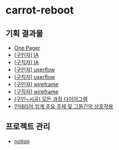 # carrot-reboot

## 기획 결과물
- [One Pager](https://jerrybaba.notion.site/One-Pager-ab3bfdcd1dc64b3ca65767a53355edfb)
- [[구인자] IA](https://whimsical.com/ia-GG3qVKpcHfy7Tctt26mcoJ)
- [[구직자] IA](https://whimsical.com/ia-UNSrGjKgCiVP4NdcnFaFFL)
- [[구인자] userflow](https://whimsical.com/userflow-4kbBBhtVbDfSJNKZnQZjEU)
- [[구직자] userflow](https://whimsical.com/userflow-STcJKLAqxkVxkTLBYho4NG)
- [[구인자] wireframe](https://whimsical.com/wireframe-XWuigkh2U8Xw5ZNSbq2WBM)
- [[구직자] wireframe](https://whimsical.com/wireframe-TBrPzSWiuQSq2NitE9JhAq)
- [(구인~시공) 모든 과정 다이어그램](https://whimsical.com/Juk6MrnLRfpD2NqXAwg8Fj)
- [인테리어 업계 주요 주체 및 그들간의 상호작용](https://whimsical.com/fbWqGJVPRmYjQWCPWhDYS)

## 프로젝트 관리
- [notion](https://jerrybaba.notion.site/Develop-494532bbfa784bb5a44813368817c05c)